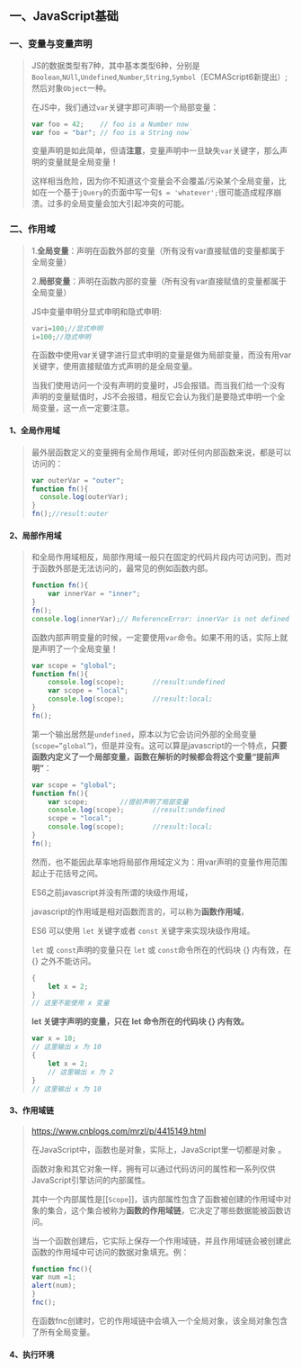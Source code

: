 ## 一、JavaScript基础

### 一、变量与变量声明

> JS的数据类型有7种，其中基本类型6种，分别是`Boolean`,`NUll`,`Undefined`,`Number`,`String`,`Symbol`（ECMAScript6新提出）;然后对象`Object`一种。
>
> 在JS中，我们通过`var`关键字即可声明一个局部变量：
>
> ```javascript
> var foo = 42;    // foo is a Number now
> var foo = "bar"; // foo is a String now`
> ```
>
> 变量声明是如此简单，但请**注意**，变量声明中一旦缺失`var`关键字，那么声明的变量就是全局变量！
>
> 这样相当危险，因为你不知道这个变量会不会覆盖/污染某个全局变量，比如在一个基于`jQuery`的页面中写一句`$ = 'whatever';`很可能造成程序崩溃。过多的全局变量会加大引起冲突的可能。

### 二、作用域

> 1.**全局变量**：声明在函数外部的变量（所有没有var直接赋值的变量都属于全局变量）
>
> 2.**局部变量**：声明在函数内部的变量（所有没有var直接赋值的变量都属于全局变量）
>
> JS中变量申明分显式申明和隐式申明:
>
> ````javascript
> vari=100;//显式申明 
> i=100;//隐式申明 
> ````
>
> 在函数中使用var关键字进行显式申明的变量是做为局部变量，而没有用var关键字，使用直接赋值方式声明的是全局变量。　　 
>
> 当我们使用访问一个没有声明的变量时，JS会报错。而当我们给一个没有声明的变量赋值时，JS不会报错，相反它会认为我们是要隐式申明一个全局变量，这一点一定要注意。

#### 1、全局作用域

> 最外层函数定义的变量拥有全局作用域，即对任何内部函数来说，都是可以访问的：
>
> ```javascript
> var outerVar = "outer";
> function fn(){
> 	console.log(outerVar);
> }
> fn();//result:outer
> ```

#### 2、局部作用域

> 和全局作用域相反，局部作用域一般只在固定的代码片段内可访问到，而对于函数外部是无法访问的，最常见的例如函数内部。
>
> `````` javascript
> function fn(){       
>     var innerVar = "inner";
> }
> fn();
> console.log(innerVar);// ReferenceError: innerVar is not defined
> ``````
>
> 函数内部声明变量的时候，一定要使用`var`命令。如果不用的话，实际上就是声明了一个全局变量！
>
> ``````javascript
> var scope = "global";
> function fn(){
>     console.log(scope);		//result:undefined
>     var scope = "local";
>     console.log(scope);		//result:local;
> }
> fn();
> ``````
>
> 第一个输出居然是`undefined`，原本以为它会访问外部的全局变量(`scope=”global”`)，但是并没有。这可以算是javascript的一个特点，**只要函数内定义了一个局部变量，函数在解析的时候都会将这个变量“提前声明”**：
>
> ``````javascript
> var scope = "global";
> function fn(){
>     var scope;		//提前声明了局部变量
>     console.log(scope);		//result:undefined
>     scope = "local";
>     console.log(scope);		//result:local;
> }
> fn();
> ``````
>
> 然而，也不能因此草率地将局部作用域定义为：用var声明的变量作用范围起止于花括号之间。 
>
> ES6之前javascript并没有所谓的块级作用域，
>
> javascript的作用域是相对函数而言的，可以称为**函数作用域**，
>
> ES6 可以使用 `let` 关键字或者 `const` 关键字来实现块级作用域。
>
> `let` 或 `const`声明的变量只在 `let` 或 `const`命令所在的代码块 {} 内有效，在 {} 之外不能访问。
>
> ``````javascript
> { 
>     let x = 2;
> }
> // 这里不能使用 x 变量
> ``````
>
> **let 关键字声明的变量，只在 let 命令所在的代码块 {} 内有效。**
>
> ``````javascript
> var x = 10;
> // 这里输出 x 为 10
> { 
>     let x = 2;
>     // 这里输出 x 为 2
> }
> // 这里输出 x 为 10
> ``````

#### 3、作用域链 

>https://www.cnblogs.com/mrzl/p/4415149.html
>
>在JavaScript中，函数也是对象，实际上，JavaScript里一切都是对象 。
>
>函数对象和其它对象一样，拥有可以通过代码访问的属性和一系列仅供JavaScript引擎访问的内部属性。
>
>其中一个内部属性是[[`Scope`]]，该内部属性包含了函数被创建的作用域中对象的集合，这个集合被称为**函数的作用域链**，它决定了哪些数据能被函数访问。
>
>当一个函数创建后，它实际上保存一个作用域链，并且作用域链会被创建此函数的作用域中可访问的数据对象填充。例：
>
>    ``````javascript
>    function fnc(){
>    var num =1;
>    alert(num);
>}
>fnc();
>``````
>
>在函数fnc创建时，它的作用域链中会填入一个全局对象，该全局对象包含了所有全局变量。

#### 4、执行环境



















